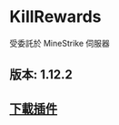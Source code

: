 # KillRewards
受委託於 MineStrike 伺服器

## 版本: 1.12.2

## [下載插件](https://www.mediafire.com/file/4boctrc84ajcuc0/KillRewards.jar/file)
